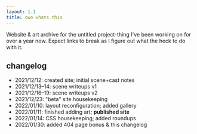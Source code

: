 ```yaml
---
layout: 1.1
title: owo whats this
---
```

Website & art archive for the untitled project-thing I've been working on for over a year now. Expect links to break as I figure out what the heck to do with it.

<!--hiding this until up-to-date, or at least done through 2021
## updates
<ul>
	{%for post in site.posts%}<li><a href="{{post.url}}">{{post.title}}</a></li>{%endfor%}
</ul>
-->

## changelog
- 2021/12/12: created site; initial scene+cast notes
- 2021/12/13–14: scene writeups v1
- 2021/12/16–19: scene writeups v2
- 2021/12/23: "beta" site housekeeping
- 2022/01/10: layout reconfiguration; added gallery
- 2022/01/11: finished adding art; <b>published site</b>
- 2022/01/14: CSS housekeeping; added roundups
- 2022/01/30: added 404 page bonus & this changelog